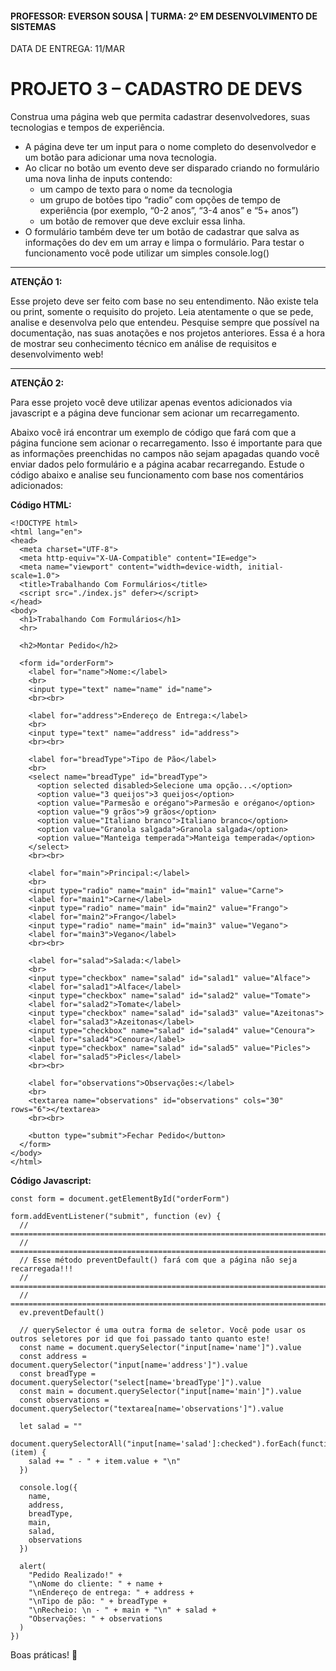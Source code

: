 #### PROFESSOR: EVERSON SOUSA | TURMA: 2º EM DESENVOLVIMENTO DE SISTEMAS

DATA DE ENTREGA: 11/MAR
# PROJETO 3 – CADASTRO DE DEVS

Construa uma página web que permita cadastrar desenvolvedores, suas tecnologias e tempos de experiência. 

- A página deve ter um input para o nome completo do desenvolvedor e um botão para adicionar uma nova tecnologia.
- Ao clicar no botão um evento deve ser disparado criando no formulário uma nova linha de inputs contendo:
    - um campo de texto para o nome da tecnologia
    - um grupo de botões tipo “radio” com opções de tempo de experiência (por exemplo, “0-2 anos”, “3-4 anos” e “5+ anos”)
    - um botão de remover que deve excluir essa linha.
- O formulário também deve ter um botão de cadastrar que salva as informações do dev em um array e limpa o formulário. Para testar o funcionamento você pode utilizar um simples console.log()

---
**ATENÇÃO 1:**

Esse projeto deve ser feito com base no seu entendimento. Não existe tela ou print, somente o requisito do projeto. Leia atentamente o que se pede, analise e desenvolva pelo que entendeu. Pesquise sempre que possível na documentação, nas suas anotações e nos projetos anteriores. Essa é a hora de mostrar seu conhecimento técnico em análise de requisitos e desenvolvimento web!

---

**ATENÇÃO 2:**

Para esse projeto você deve utilizar apenas eventos adicionados via javascript e a página deve funcionar sem acionar um recarregamento.

Abaixo você irá encontrar um exemplo de código que fará com que a página funcione sem acionar o recarregamento. Isso é importante para que as informações preenchidas no campos não sejam apagadas quando você enviar dados pelo formulário e a página acabar recarregando. Estude o código abaixo e analise seu funcionamento com base nos comentários adicionados:

**Código HTML:**

```
<!DOCTYPE html>
<html lang="en">
<head>
  <meta charset="UTF-8">
  <meta http-equiv="X-UA-Compatible" content="IE=edge">
  <meta name="viewport" content="width=device-width, initial-scale=1.0">
  <title>Trabalhando Com Formulários</title>
  <script src="./index.js" defer></script>
</head>
<body>
  <h1>Trabalhando Com Formulários</h1>
  <hr>

  <h2>Montar Pedido</h2>

  <form id="orderForm">
    <label for="name">Nome:</label>
    <br>
    <input type="text" name="name" id="name">
    <br><br>

    <label for="address">Endereço de Entrega:</label>
    <br>
    <input type="text" name="address" id="address">
    <br><br>

    <label for="breadType">Tipo de Pão</label>
    <br>
    <select name="breadType" id="breadType">
      <option selected disabled>Selecione uma opção...</option>
      <option value="3 queijos">3 queijos</option>
      <option value="Parmesão e orégano">Parmesão e orégano</option>
      <option value="9 grãos">9 grãos</option>
      <option value="Italiano branco">Italiano branco</option>
      <option value="Granola salgada">Granola salgada</option>
      <option value="Manteiga temperada">Manteiga temperada</option>
    </select>
    <br><br>

    <label for="main">Principal:</label>
    <br>
    <input type="radio" name="main" id="main1" value="Carne">
    <label for="main1">Carne</label>
    <input type="radio" name="main" id="main2" value="Frango">
    <label for="main2">Frango</label>
    <input type="radio" name="main" id="main3" value="Vegano">
    <label for="main3">Vegano</label>
    <br><br>

    <label for="salad">Salada:</label>
    <br>
    <input type="checkbox" name="salad" id="salad1" value="Alface">
    <label for="salad1">Alface</label>
    <input type="checkbox" name="salad" id="salad2" value="Tomate">
    <label for="salad2">Tomate</label>
    <input type="checkbox" name="salad" id="salad3" value="Azeitonas">
    <label for="salad3">Azeitonas</label>
    <input type="checkbox" name="salad" id="salad4" value="Cenoura">
    <label for="salad4">Cenoura</label>
    <input type="checkbox" name="salad" id="salad5" value="Picles">
    <label for="salad5">Picles</label>
    <br><br>

    <label for="observations">Observações:</label>
    <br>
    <textarea name="observations" id="observations" cols="30" rows="6"></textarea>
    <br><br>

    <button type="submit">Fechar Pedido</button>
  </form>
</body>
</html>
```

**Código Javascript:**
```
const form = document.getElementById("orderForm")

form.addEventListener("submit", function (ev) {
  // ==========================================================================
  // ==========================================================================
  // Esse método preventDefault() fará com que a página não seja recarregada!!!  
  // ==========================================================================
  // ==========================================================================
  ev.preventDefault()

  // querySelector é uma outra forma de seletor. Você pode usar os outros seletores por id que foi passado tanto quanto este!
  const name = document.querySelector("input[name='name']").value
  const address = document.querySelector("input[name='address']").value
  const breadType = document.querySelector("select[name='breadType']").value
  const main = document.querySelector("input[name='main']").value
  const observations = document.querySelector("textarea[name='observations']").value

  let salad = ""
  document.querySelectorAll("input[name='salad']:checked").forEach(function (item) {
    salad += " - " + item.value + "\n"
  })

  console.log({
    name,
    address,
    breadType,
    main,
    salad,
    observations
  })

  alert(
    "Pedido Realizado!" +
    "\nNome do cliente: " + name +
    "\nEndereço de entrega: " + address +
    "\nTipo de pão: " + breadType +
    "\nRecheio: \n - " + main + "\n" + salad +
    "Observações: " + observations
  )
})
```

Boas práticas! :call_me_hand:
